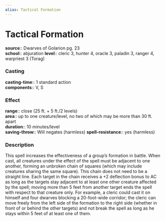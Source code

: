 ```yaml
---
alias: Tactical Formation
---
```


# Tactical Formation 

**source**:: Dwarves of Golarion pg. 23  
**school**:: abjuration
**level**:: cleric 3, hunter 4, oracle 3, paladin 3, ranger 4, warpriest 3 (Torag)

### Casting 

**casting-time**:: 1 standard action  
**components**:: V, S

### Effect 

**range**:: close (25 ft. + 5 ft./2 levels)  
**area**:: up to one creature/level, no two of which may be more than 30 ft. apart  
**duration**:: 10 minutes/level  
**saving-throw**:: Will negates (harmless)
**spell-resistance**:: yes (harmless)

### Description 

This spell increases the effectiveness of a group’s formation in battle. When cast, all creatures under the effect of the spell must be adjacent to one another, forming an unbroken chain of squares (which may include creatures sharing the same square). This chain does not need to be a straight line. Each target in the chain receives a +2 deflection bonus to AC as long as the targets stay adjacent to at least one other creature affected by the spell; moving more than 5 feet from another target ends the spell with respect to that creature only. For example, a cleric could cast it on himself and four dwarves blocking a 20-foot-wide corridor; the cleric can move freely from the left side of the formation to the right side (whether in front of or behind the other targets) and not break the spell as long as he stays within 5 feet of at least one of them.
